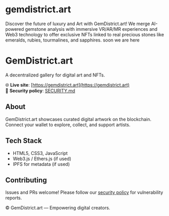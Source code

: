 # gemdistrict.art
Discover the future of luxury and Art with GemDistrict.art! We merge AI-powered gemstone analysis with immersive VR/AR/MR experiences and Web3 technology to offer exclusive NFTs linked to real precious stones like emeralds, rubies, tourmalines, and sapphires. soon we are here
# GemDistrict.art

A decentralized gallery for digital art and NFTs.

🌐 **Live site**: [https://gemdistrict.art](https://gemdistrict.art)  
🔐 **Security policy**: [SECURITY.md](SECURITY.md)

## About
GemDistrict.art showcases curated digital artwork on the blockchain. Connect your wallet to explore, collect, and support artists.

## Tech Stack
- HTML5, CSS3, JavaScript
- Web3.js / Ethers.js (if used)
- IPFS for metadata (if used)

## Contributing
Issues and PRs welcome! Please follow our [security policy](SECURITY.md) for vulnerability reports.

© GemDistrict.art — Empowering digital creators.
